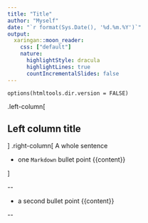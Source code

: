 ```yaml
---
title: "Title"
author: "Myself"
date: "`r format(Sys.Date(), '%d.%m.%Y')`"
output:
  xaringan::moon_reader:
    css: ["default"]
    nature:
      highlightStyle: dracula
      highlightLines: true
      countIncrementalSlides: false
---
```


```{r setup, include=FALSE}
options(htmltools.dir.version = FALSE)
```

.left-column[
  ## Left column title
]
.right-column[
 A whole sentence

+ one `Markdown` bullet point
{{content}}

]

--

+ a second bullet point
{{content}}

--
